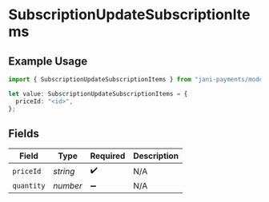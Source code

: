 # SubscriptionUpdateSubscriptionItems

## Example Usage

```typescript
import { SubscriptionUpdateSubscriptionItems } from "jani-payments/models/operations";

let value: SubscriptionUpdateSubscriptionItems = {
  priceId: "<id>",
};
```

## Fields

| Field              | Type               | Required           | Description        |
| ------------------ | ------------------ | ------------------ | ------------------ |
| `priceId`          | *string*           | :heavy_check_mark: | N/A                |
| `quantity`         | *number*           | :heavy_minus_sign: | N/A                |